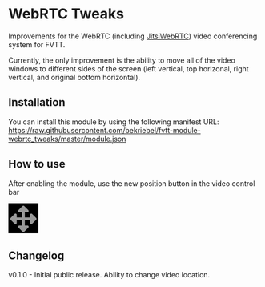 # WebRTC Tweaks
Improvements for the WebRTC (including [JitsiWebRTC](https://github.com/luvolondon/fvtt-module-jitsiwebrtc/)) video conferencing system for FVTT.

Currently, the only improvement is the ability to move all of the video windows to different sides of the screen (left vertical, top horizonal, right vertical, and original bottom horizontal).

## Installation
You can install this module by using the following manifest URL: https://raw.githubusercontent.com/bekriebel/fvtt-module-webrtc_tweaks/master/module.json

## How to use
After enabling the module, use the new position button in the video control bar

![position button example](https://raw.githubusercontent.com/bekriebel/fvtt-module-webrtc_tweaks/master/images/example_position.png)

## Changelog
v0.1.0 - Initial public release. Ability to change video location.
